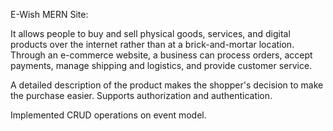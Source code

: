 E-Wish MERN Site:

It allows people to buy and sell physical goods, services, and digital products over the internet rather than at a brick-and-mortar location. Through an e-commerce website, a business can process orders, accept payments, manage shipping and logistics, and provide customer service.

A detailed description of the product makes the shopper's decision to make the purchase easier. Supports authorization and authentication.

Implemented CRUD operations on event model.